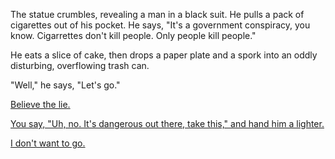 The statue crumbles, revealing a man in a black suit.
He pulls a pack of cigarettes out of his pocket.
He says, "It's a government conspiracy, you know.
Cigarrettes don't kill people. Only people kill people."

He eats a slice of cake, then drops a paper plate and
a spork into an oddly disturbing, overflowing trash can.

"Well," he says, "Let's go."

[Believe the lie.](believe/believe.md)

[You say, "Uh, no. It's dangerous out there, take this," and hand him a lighter.](../the-cake/dangerous/dangerous.md)

[I don't want to go.](../dont-want-to/dont-want-to.md)
